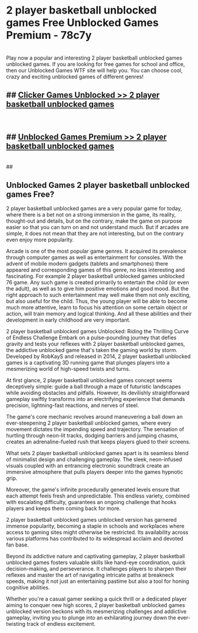 # 2 player basketball unblocked games  Free Unblocked Games Premium - 78c7y <br>
<br>
Play now a popular and interesting 2 player basketball unblocked games unblocked games. If you are looking for free games for school and office, then our Unblocked Games WTF site will help you. You can choose cool, crazy and exciting unblocked games of different genres!


## ##  [Clicker Games Unblocked >> 2 player basketball unblocked games](http://freeplayer.one?title=2_player_basketball_unblocked_games&ref=UGames)
  <br>

##  ## [Unblocked Games Premium >> 2 player basketball unblocked games](http://freeplayer.one?title=2_player_basketball_unblocked_games&ref=UGames)
  <br>
  ##



## Unblocked Games 2 player basketball unblocked games Free?

2 player basketball unblocked games are a very popular game for today, where there is a bet not on a strong immersion in the game, its reality, thought-out and details, but on the contrary, make the game on purpose easier so that you can turn on and not understand much. But if arcades are simple, it does not mean that they are not interesting, but on the contrary even enjoy more popularity.

Arcade is one of the most popular game genres. It acquired its prevalence through computer games as well as entertainment for consoles. With the advent of mobile modern gadgets (tablets and smartphones) there appeared and corresponding games of this genre, no less interesting and fascinating. For example 2 player basketball unblocked games unblocked 76 game. Any such game is created primarily to entertain the child (or even the adult), as well as to give him positive emotions and good mood. But the right approach to such entertainment may well make them not only exciting, but also useful for the child. Thus, the young player will be able to become much more attentive, learn to focus his attention on some certain object or action, will train memory and logical thinking. And all these abilities and their development in early childhood are very important.

2 player basketball unblocked games Unblocked: Riding the Thrilling Curve of Endless Challenge
Embark on a pulse-pounding journey that defies gravity and tests your reflexes with 2 player basketball unblocked games, the addictive unblocked game that's taken the gaming world by storm. Developed by RobKayS and released in 2014, 2 player basketball unblocked games is a captivating 3D running game that plunges players into a mesmerizing world of high-speed twists and turns.

At first glance, 2 player basketball unblocked games concept seems deceptively simple: guide a ball through a maze of futuristic landscapes while avoiding obstacles and pitfalls. However, its devilishly straightforward gameplay swiftly transforms into an electrifying experience that demands precision, lightning-fast reactions, and nerves of steel.

The game's core mechanic revolves around maneuvering a ball down an ever-steepening 2 player basketball unblocked games, where every movement dictates the impending speed and trajectory. The sensation of hurtling through neon-lit tracks, dodging barriers and jumping chasms, creates an adrenaline-fueled rush that keeps players glued to their screens.

What sets 2 player basketball unblocked games apart is its seamless blend of minimalist design and challenging gameplay. The sleek, neon-infused visuals coupled with an entrancing electronic soundtrack create an immersive atmosphere that pulls players deeper into the games hypnotic grip.

Moreover, the game's infinite procedurally generated levels ensure that each attempt feels fresh and unpredictable. This endless variety, combined with escalating difficulty, guarantees an ongoing challenge that hooks players and keeps them coming back for more.

2 player basketball unblocked games unblocked version has garnered immense popularity, becoming a staple in schools and workplaces where access to gaming sites might otherwise be restricted. Its availability across various platforms has contributed to its widespread acclaim and devoted fan base.

Beyond its addictive nature and captivating gameplay, 2 player basketball unblocked games fosters valuable skills like hand-eye coordination, quick decision-making, and perseverance. It challenges players to sharpen their reflexes and master the art of navigating intricate paths at breakneck speeds, making it not just an entertaining pastime but also a tool for honing cognitive abilities.

Whether you're a casual gamer seeking a quick thrill or a dedicated player aiming to conquer new high scores, 2 player basketball unblocked games unblocked version beckons with its mesmerizing challenges and addictive gameplay, inviting you to plunge into an exhilarating journey down the ever-twisting track of endless excitement.